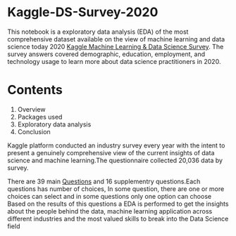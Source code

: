 # Kaggle-DS-Survey-2020
This notebook is a exploratory data analysis (EDA) of the most comprehensive dataset available on the view of machine learning and data science today 2020 [Kaggle Machine Learning & Data Science Survey](https://www.kaggle.com/c/kaggle-survey-2020/data). The survey answers covered demographic, education, employment, and technology usage to learn more about data science practitioners in 2020.
  
  
 # Contents 
  1. Overview
  2. Packages used
  3. Exploratory data analysis
  4. Conclusion
 
  Kaggle platform conducted an industry survey every year with the intent to present a genuinely comprehensive view of the current insights of data science and machine learning.The questionnaire collected 20,036 data by survey. 
  
  There are 39 main [Questions](https://drive.google.com/file/d/1FXmCuhZxkiEZb1_DG_1dlRHg3vJxIXvW/view?usp=sharing) and 16 supplementry questions.Each questions has number of choices, In some question, there are one or more choices can select and in some questions only one option can choose 
  Based on the results of this questions a EDA is performed to get the insights about the people behind the data, machine learning application across different industries and the most valued skills to break into the Data Science field

